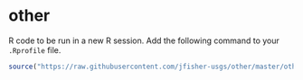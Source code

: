 # other

R code to be run in a new R session. Add the following command to your `.Rprofile` file.

```r
source("https://raw.githubusercontent.com/jfisher-usgs/other/master/other.R")
```
